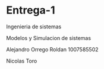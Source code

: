 # Entrega-1

Ingenieria de sistemas

Modelos y Simulacion de sistemas


Alejandro Orrego Roldan 1007585502


Nicolas Toro
